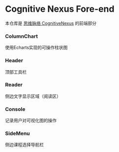 # Cognitive Nexus Fore-end

本仓库是 [思维脉络 CognitiveNexus](https://github.com/CognitiveNexus)  的前端部分

### ColumnChart
使用Echarts实现的可操作柱状图

### Header
顶部工具栏

### Reader
侧边文字显示区域（阅读区）

### Console
记录用户对可视化图的操作

### SideMenu
侧边课程选择导航栏

